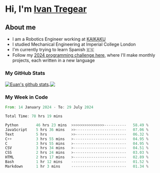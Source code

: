 # Hi, I'm [Ivan Tregear](https://www.linkedin.com/in/ivantregear/)

## About me

* I am a Robotics Engineer working at [KAIKAKU](https://github.com/KAIKAKU-AI)
* I studied Mechanical Engineering at Imperial College London
* I'm currently trying to learn Spanish :es:
* Follow my [2024 programming challenge here](https://github.com/ITregear?tab=repositories), where I'll make monthly projects, each written in a new language


### My GitHub Stats

<a href="#my-github-stats">
  <img align="center" src="https://github-readme-stats.vercel.app/api?username=itregear&count_private=true&show_icons=true&include_all_commits=true&theme=material-palenight" alt="Euan's github stats" />
</a>

<a href="#my-github-stats">
  <img align="center" src="https://github-readme-stats.vercel.app/api/top-langs/?username=itregear&layout=compact&theme=material-palenight" />
</a>

### My Week in Code
<!--START_SECTION:waka-->

```rust
From: 14 January 2024 - To: 29 July 2024

Total Time: 78 hrs 19 mins

Python        46 hrs 23 mins  >>>>>>>>>>>>>>>----------   58.49 %
JavaScript    5 hrs 36 mins   >>-----------------------   07.06 %
Text          5 hrs           >>-----------------------   06.32 %
C++           3 hrs 55 mins   >------------------------   04.95 %
C             3 hrs 55 mins   >------------------------   04.95 %
CSV           3 hrs 34 mins   >------------------------   04.51 %
CSS           2 hrs 24 mins   >------------------------   03.03 %
HTML          2 hrs 17 mins   >------------------------   02.89 %
Bash          1 hr 12 mins    -------------------------   01.52 %
Markdown      1 hr 3 mins     -------------------------   01.34 %
```

<!--END_SECTION:waka-->

